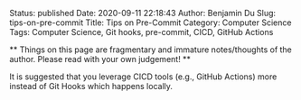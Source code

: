 Status: published
Date: 2020-09-11 22:18:43
Author: Benjamin Du
Slug: tips-on-pre-commit
Title: Tips on Pre-Commit
Category: Computer Science
Tags: Computer Science, Git hooks, pre-commit, CICD, GitHub Actions

**
Things on this page are fragmentary and immature notes/thoughts of the author.
Please read with your own judgement!
**


It is suggested that you leverage CICD tools (e.g., GitHub Actions) more
instead of Git Hooks which happens locally.